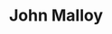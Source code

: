 ---
title: John Malloy
role: Practice Lead - UX Design
image: "/images/team/john-malloy.png"
image-alt-title: John Malloy
tag: 'team'
is-description-visible: False
description: 
is-linkedin-link-visible: False
linkedin-link: 
is-email-link-visible: True
email-link: john.malloy@door3.com
---